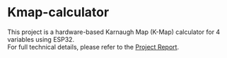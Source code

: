# Kmap-calculator
This project is a hardware-based Karnaugh Map (K-Map) calculator for 4 variables using ESP32.  
For full technical details, please refer to the [Project Report](./Kmap_report.pdf).
